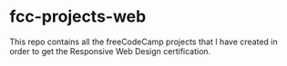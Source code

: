 # fcc-projects-web
This repo contains all the freeCodeCamp projects that I have created in order to get the Responsive Web Design certification.
